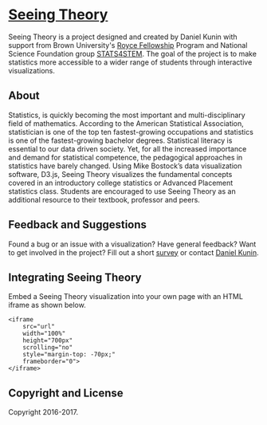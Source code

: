# [Seeing Theory](http://students.brown.edu/seeing-theory/) 

Seeing Theory is a project designed and created by Daniel Kunin with support from Brown University's [Royce Fellowship](https://www.brown.edu/academics/college/fellowships/royce/) Program and National Science Foundation group [STATS4STEM](http://www.stats4stem.org/). The goal of the project is to make statistics more accessible to a wider range of students through interactive visualizations.

## About

Statistics, is quickly becoming the most important and multi-disciplinary field of mathematics. According to the American Statistical Association, statistician is one of the top ten fastest-growing occupations and statistics is one of the fastest-growing bachelor degrees. Statistical literacy is essential to our data driven society. Yet, for all the increased importance and demand for statistical competence, the pedagogical approaches in statistics have barely changed. Using Mike Bostock’s data visualization software, D3.js, Seeing Theory visualizes the fundamental concepts covered in an introductory college statistics or Advanced Placement statistics class. Students are encouraged to use Seeing Theory as an additional resource to their textbook, professor and peers.

## Feedback and Suggestions

Found a bug or an issue with a visualization?  Have general feedback?  Want to get involved in the project?  Fill out a short [survey](https://www.surveymonkey.com/r/VZW95HM) or contact [Daniel Kunin](mailto:daniel.kunin@gmail.com).

## Integrating Seeing Theory

Embed a Seeing Theory visualization into your own page with an HTML iframe as shown below.

```
<iframe 
	src="url" 
	width="100%" 
	height="700px" 
	scrolling="no"
	style="margin-top: -70px;"
	frameborder="0">
</iframe>
```

## Copyright and License

Copyright 2016-2017.